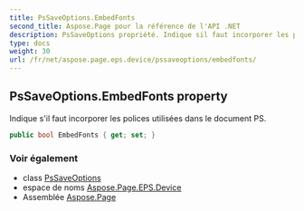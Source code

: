 ```yaml
---
title: PsSaveOptions.EmbedFonts
second_title: Aspose.Page pour la référence de l'API .NET
description: PsSaveOptions propriété. Indique sil faut incorporer les polices utilisées dans le document PS.
type: docs
weight: 30
url: /fr/net/aspose.page.eps.device/pssaveoptions/embedfonts/
---
```

## PsSaveOptions.EmbedFonts property

Indique s'il faut incorporer les polices utilisées dans le document PS.

```csharp
public bool EmbedFonts { get; set; }
```

### Voir également

* class [PsSaveOptions](../)
* espace de noms [Aspose.Page.EPS.Device](../../pssaveoptions/)
* Assemblée [Aspose.Page](../../../)


